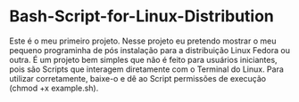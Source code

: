 # Bash-Script-for-Linux-Distribution
Este é o meu primeiro projeto. Nesse projeto eu pretendo mostrar o meu pequeno programinha de pós instalação para a distribuição Linux Fedora ou outra. É um projeto bem simples que não é feito para usuários iniciantes, pois são Scripts que interagem diretamente com o Terminal do Linux. Para utilizar corretamente, baixe-o e dê ao Script permissões de execução (chmod +x example.sh).
